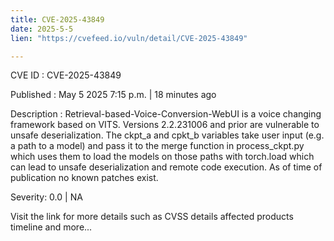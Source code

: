 ```yaml
---
title: CVE-2025-43849
date: 2025-5-5
lien: "https://cvefeed.io/vuln/detail/CVE-2025-43849"

---
```


CVE ID : CVE-2025-43849

Published :  May 5
2025
7:15 p.m. | 18 minutes ago

Description : Retrieval-based-Voice-Conversion-WebUI is a voice changing framework based on VITS. Versions 2.2.231006 and prior are vulnerable to unsafe deserialization. The ckpt_a and cpkt_b variables take user input (e.g. a path to a model) and pass it to the merge function in process_ckpt.py
which uses them to load the models on those paths with torch.load
which can lead to unsafe deserialization and remote code execution. As of time of publication
no known patches exist.

Severity: 0.0 | NA

Visit the link for more details
such as CVSS details
affected products
timeline
and more...
